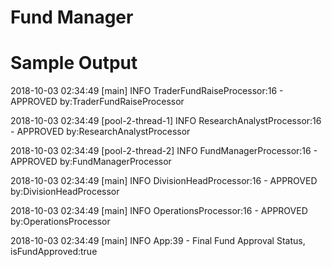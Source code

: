 # Fund Manager




# Sample Output

2018-10-03 02:34:49 [main] INFO  TraderFundRaiseProcessor:16 - APPROVED by:TraderFundRaiseProcessor

2018-10-03 02:34:49 [pool-2-thread-1] INFO  ResearchAnalystProcessor:16 - APPROVED by:ResearchAnalystProcessor

2018-10-03 02:34:49 [pool-2-thread-2] INFO  FundManagerProcessor:16 - APPROVED by:FundManagerProcessor

2018-10-03 02:34:49 [main] INFO  DivisionHeadProcessor:16 - APPROVED by:DivisionHeadProcessor

2018-10-03 02:34:49 [main] INFO  OperationsProcessor:16 - APPROVED by:OperationsProcessor

2018-10-03 02:34:49 [main] INFO  App:39 - Final Fund Approval Status, isFundApproved:true
